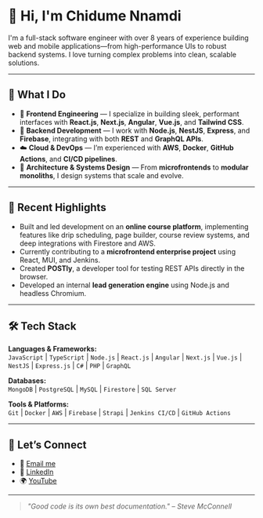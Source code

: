 # 👋 Hi, I'm Chidume Nnamdi

I'm a full-stack software engineer with over 8 years of experience building web and mobile applications—from high-performance UIs to robust backend systems. I love turning complex problems into clean, scalable solutions.

---

## 💼 What I Do

- 🧱 **Frontend Engineering** — I specialize in building sleek, performant interfaces with **React.js**, **Next.js**, **Angular**, **Vue.js**, and **Tailwind CSS**.
- 🔧 **Backend Development** — I work with **Node.js**, **NestJS**, **Express**, and **Firebase**, integrating with both **REST** and **GraphQL APIs**.
- ☁️ **Cloud & DevOps** — I’m experienced with **AWS**, **Docker**, **GitHub Actions**, and **CI/CD pipelines**.
- 🧩 **Architecture & Systems Design** — From **microfrontends** to **modular monoliths**, I design systems that scale and evolve.

---

## 🚀 Recent Highlights

- Built and led development on an **online course platform**, implementing features like drip scheduling, page builder, course review systems, and deep integrations with Firestore and AWS.
- Currently contributing to a **microfrontend enterprise project** using React, MUI, and Jenkins.
- Created **POSTly**, a developer tool for testing REST APIs directly in the browser.
- Developed an internal **lead generation engine** using Node.js and headless Chromium.

---

## 🛠 Tech Stack

**Languages & Frameworks:**  
`JavaScript` | `TypeScript` | `Node.js` | `React.js` | `Angular` | `Next.js` | `Vue.js` | `NestJS` | `Express.js` | `C#` | `PHP` | `GraphQL`  

**Databases:**  
`MongoDB` | `PostgreSQL` | `MySQL` | `Firestore` | `SQL Server`  

**Tools & Platforms:**  
`Git` | `Docker` | `AWS` | `Firebase` | `Strapi` | `Jenkins CI/CD` | `GitHub Actions`

---

## 🤝 Let’s Connect

- 💬 [Email me](mailto:kurtwanger40@gmail.com)
- 💼 [LinkedIn](https://www.linkedin.com/in/chidume-nnamdi/)
- 🌍 [YouTube](https://www.youtube.com/channel/UCUCHv7YOQXWy2dsL-0IrlPw)

---

> *"Good code is its own best documentation." – Steve McConnell*

